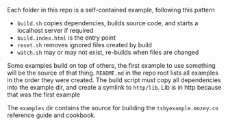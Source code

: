 Each folder in this repo is a self-contained example,
following this pattern
- `build.sh` copies dependencies, builds source code, 
  and starts a localhost server if required
- `build.index.html` is the entry point
- `reset.sh` removes ignored files created by build 
- `watch.sh` may or may not exist, 
  re-builds when files are changed 

Some examples build on top of others,
the first example to use something will be the source of that thing.
`README.md` in the repo root lists all examples in the order they were created.
The build script must copy all dependencies into the example dir,
and create a symlink to `http/lib`.
Lib is in http because that was the first example

The `examples` dir contains the source for building the 
`tsbyexample.mozey.co` reference guide and cookbook.
